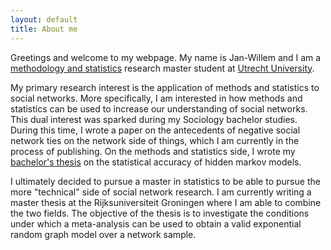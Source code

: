 ```yaml
---
layout: default
title: About me
---
```

Greetings and welcome to my webpage. My name is Jan-Willem and I am a <a href="https://www.uu.nl/masters/en/methodology-and-statistics-behavioural-biomedical-and-social-sciences"> methodology and statistics</a> research master student at <a href="https://www.uu.nl/en"> Utrecht University</a>.    

My primary research interest is the application of methods and statistics to social networks. More specifically, I am interested in how methods and statistics can be used to increase our understanding of social networks. This dual interest was sparked during my Sociology bachelor studies. During this time, I wrote a paper on the antecedents of negative social network ties on the network side of things, which I am currently in the process of publishing. On the methods and statistics side, I wrote my <a href="https://dspace.library.uu.nl/handle/1874/392939"> bachelor's thesis</a> on the statistical accuracy of hidden markov models. 

I ultimately decided to pursue a master in statistics to be able to pursue the more "technical" side of social network research. I am currently writing a master thesis at the Rijksuniversiteit Groningen where I am able to combine the two fields. The objective of the thesis is to investigate the conditions under which a meta-analysis can be used to obtain a valid exponential random graph model over a network sample. 

